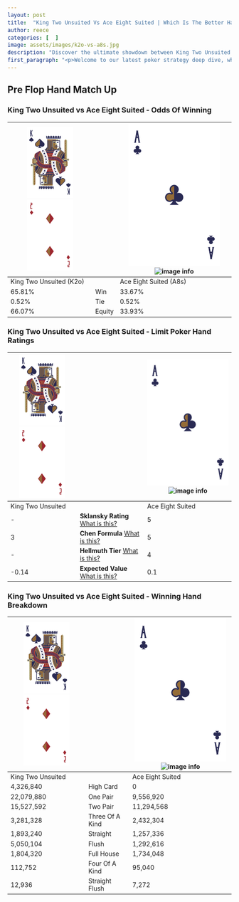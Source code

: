 ```yaml
---
layout: post
title:  "King Two Unsuited Vs Ace Eight Suited | Which Is The Better Hand In Poker? A Complete Guide"
author: reece
categories: [  ]
image: assets/images/k2o-vs-a8s.jpg
description: "Discover the ultimate showdown between King Two Unsuited and Ace Eight Suited in poker! Uncover the odds, strategies, and scenarios where one hand triumphs over the other. Get ready to up your poker game with this thrilling analysis."
first_paragraph: "<p>Welcome to our latest poker strategy deep dive, where we're pitting two distinct hands against each other in a high-stakes showdown: King Two Unsuited vs Ace Eight Suited.</p><p>In the dynamic world of poker, every decision counts, and knowing which hand holds the upper hand is key to your success at the table.</p><p>In this article, we'll dissect these two hands, explore the scenarios where one dominates the other, and equip you with the knowledge to make strategic choices that can tip the odds in your favor.</p><p>Get ready to unravel the intriguing dynamics of these poker hands and elevate your game to new heights.</p>"
---
```




[comment]: # (sp0)

## Pre Flop Hand Match Up

<div class="table hand-ratings" markdown="1"> 



### King Two Unsuited vs Ace Eight Suited - Odds Of Winning


    
| ![image info](assets/images/hand1/K.png) ![image info](assets/images/hand1/2o.png) |  | ![image info](assets/images/hand2/A.png) ![image info](assets/images/hand2/8s.png) |
| -------- | -------- | -------- |
| King Two Unsuited (K2o) |  | Ace Eight Suited (A8s) |
| 65.81% | Win | 33.67% |
| 0.52% | Tie | 0.52% |
| 66.07% | Equity | 33.93% |




[comment]: # (sp1)



### King Two Unsuited vs Ace Eight Suited - Limit Poker Hand Ratings


    
| ![image info](assets/images/hand1/K.png) ![image info](assets/images/hand1/2o.png) |  | ![image info](assets/images/hand2/A.png) ![image info](assets/images/hand2/8s.png) |
| -------- | -------- | -------- |
| King Two Unsuited |  | Ace Eight Suited |
| - | **Sklansky Rating** [What is this?](/sklansky-rating-explained) | 5 |
| 3 | **Chen Formula** [What is this?](/chen-formula-explained) | 5 |
| - | **Hellmuth Tier** [What is this?](/Hellmuth-tier-explained) | 4 |
| -0.14 | **Expected Value** [What is this?](/expected-value-explained) | 0.1 |




[comment]: # (sp2)



### King Two Unsuited vs Ace Eight Suited - Winning Hand Breakdown


    
| ![image info](assets/images/hand1/K.png) ![image info](assets/images/hand1/2o.png) |  | ![image info](assets/images/hand2/A.png) ![image info](assets/images/hand2/8s.png) |
| -------- | -------- | -------- |
| King Two Unsuited |  | Ace Eight Suited |
| 4,326,840 | High Card | 0 |
| 22,079,880 | One Pair | 9,556,920 |
| 15,527,592 | Two Pair | 11,294,568 |
| 3,281,328 | Three Of A Kind | 2,432,304 |
| 1,893,240 | Straight | 1,257,336 |
| 5,050,104 | Flush | 1,292,616 |
| 1,804,320 | Full House | 1,734,048 |
| 112,752 | Four Of A Kind | 95,040 |
| 12,936 | Straight Flush | 7,272 |




[comment]: # (sp3)



</div>

[comment]: # (sp4)



[comment]: # (sp5)

